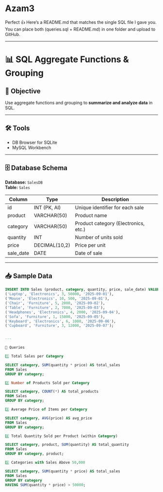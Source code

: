 # Azam3
Perfect 👍 Here’s a README.md that matches the single SQL file I gave you. You can place both (queries.sql + README.md) in one folder and upload to GitHub.


---

# 📊 SQL Aggregate Functions & Grouping

## 🎯 Objective
Use aggregate functions and grouping to **summarize and analyze data** in SQL.

---

## 🛠 Tools
- DB Browser for SQLite  
- MySQL Workbench  

---

## 🗄 Database Schema
**Database:** `SalesDB`  
**Table:** `Sales`

| Column     | Type          | Description                           |
|------------|--------------|---------------------------------------|
| id         | INT (PK, AI) | Unique identifier for each sale       |
| product    | VARCHAR(50)  | Product name                          |
| category   | VARCHAR(50)  | Product category (Electronics, etc.)  |
| quantity   | INT          | Number of units sold                  |
| price      | DECIMAL(10,2)| Price per unit                        |
| sale_date  | DATE         | Date of sale                          |

---

## 📥 Sample Data
```sql
INSERT INTO Sales (product, category, quantity, price, sale_date) VALUES
('Laptop', 'Electronics', 3, 50000, '2025-09-01'),
('Mouse', 'Electronics', 10, 500, '2025-09-01'),
('Chair', 'Furniture', 5, 2000, '2025-09-02'),
('Table', 'Furniture', 2, 7000, '2025-09-03'),
('Headphones', 'Electronics', 4, 2000, '2025-09-04'),
('Sofa', 'Furniture', 1, 15000, '2025-09-05'),
('Keyboard', 'Electronics', 6, 1000, '2025-09-06'),
('Cupboard', 'Furniture', 3, 12000, '2025-09-07');


---

📌 Queries

1️⃣ Total Sales per Category

SELECT category, SUM(quantity * price) AS total_sales
FROM Sales
GROUP BY category;

2️⃣ Number of Products Sold per Category

SELECT category, COUNT(*) AS total_products
FROM Sales
GROUP BY category;

3️⃣ Average Price of Items per Category

SELECT category, AVG(price) AS avg_price
FROM Sales
GROUP BY category;

4️⃣ Total Quantity Sold per Product (within Category)

SELECT category, product, SUM(quantity) AS total_quantity
FROM Sales
GROUP BY category, product;

5️⃣ Categories with Sales Above 50,000

SELECT category, SUM(quantity * price) AS total_sales
FROM Sales
GROUP BY category
HAVING SUM(quantity * price) > 50000;
